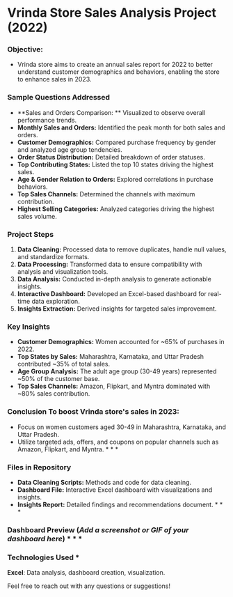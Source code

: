Vrinda Store Sales Analysis Project (2022) 
========================================== 
### Objective:
 - Vrinda store aims to create an annual sales report for 2022 to better understand customer demographics and behaviors, enabling the store to enhance sales in 2023. 

### Sample Questions Addressed 
* **Sales and Orders Comparison:
** Visualized to observe overall performance trends.
* **Monthly Sales and Orders:** Identified the peak month for both sales and orders.
* **Customer Demographics:** Compared purchase frequency by gender and analyzed age group tendencies.
* **Order Status Distribution:** Detailed breakdown of order statuses. 
* **Top Contributing States:** Listed the top 10 states driving the highest sales. 
* **Age & Gender Relation to Orders:** Explored correlations in purchase behaviors. 
* **Top Sales Channels:** Determined the channels with maximum contribution. 
* **Highest Selling Categories:** Analyzed categories driving the highest sales volume. 

### Project Steps 
1. **Data Cleaning:** Processed data to remove duplicates, handle null values, and standardize formats.
2. **Data Processing:** Transformed data to ensure compatibility with analysis and visualization tools.
3. **Data Analysis:** Conducted in-depth analysis to generate actionable insights.
4. **Interactive Dashboard:** Developed an Excel-based dashboard for real-time data exploration.
5. **Insights Extraction:** Derived insights for targeted sales improvement.

### Key Insights 
* **Customer Demographics:** Women accounted for ~65% of purchases in 2022.
* **Top States by Sales:** Maharashtra, Karnataka, and Uttar Pradesh contributed ~35% of total sales.
* **Age Group Analysis:** The adult age group (30-49 years) represented ~50% of the customer base.
* **Top Sales Channels:** Amazon, Flipkart, and Myntra dominated with ~80% sales contribution. 

### Conclusion To boost Vrinda store's sales in 2023: 
* Focus on women customers aged 30-49 in Maharashtra, Karnataka, and Uttar Pradesh.
* Utilize targeted ads, offers, and coupons on popular channels such as Amazon, Flipkart, and Myntra. * * *

 ### Files in Repository 
 * **Data Cleaning Scripts:** Methods and code for data cleaning.
 * **Dashboard File:** Interactive Excel dashboard with visualizations and insights.
 * **Insights Report:** Detailed findings and recommendations document. * * *
 
 ### Dashboard Preview (_Add a screenshot or GIF of your dashboard here_) * * * 
 
 ### Technologies Used * 
 **Excel**: 
 Data analysis, 
 dashboard creation, 
 visualization. 
 
 
 Feel free to reach out with any questions or suggestions!



